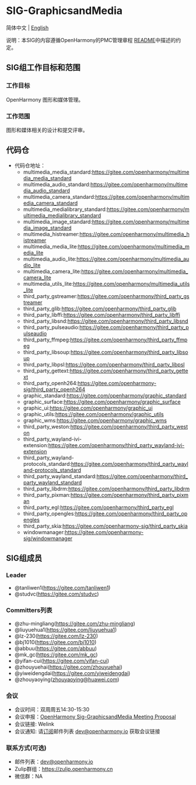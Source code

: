# SIG-GraphicsandMedia
简体中文 | [English](./sig-graphicsandmedia.md)

说明：本SIG的内容遵循OpenHarmony的PMC管理章程 [README](/zh/pmc.md)中描述的约定。

## SIG组工作目标和范围

### 工作目标
OpenHarmony 图形和媒体管理。

### 工作范围
图形和媒体相关的设计和提交评审。

## 代码仓
- 代码仓地址：
  - multimedia_media_standard:https://gitee.com/openharmony/multimedia_media_standard
  - multimedia_audio_standard:https://gitee.com/openharmony/multimedia_audio_standard
  - multimedia_camera_standard:https://gitee.com/openharmony/multimedia_camera_standard
  - multimedia_medialibrary_standard:https://gitee.com/openharmony/multimedia_medialibrary_standard
  - multimedia_image_standard:https://gitee.com/openharmony/multimedia_image_standard
  - multimedia_histreamer:https://gitee.com/openharmony/multimedia_histreamer
  - multimedia_media_lite:https://gitee.com/openharmony/multimedia_media_lite
  - multimedia_audio_lite:https://gitee.com/openharmony/multimedia_audio_lite
  - multimedia_camera_lite:https://gitee.com/openharmony/multimedia_camera_lite
  - multimedia_utils_lite:https://gitee.com/openharmony/multimedia_utils_lite
  - third_party_gstreamer:https://gitee.com/openharmony/third_party_gstreamer
  - third_party_glib:https://gitee.com/openharmony/third_party_glib
  - third_party_libffi:https://gitee.com/openharmony/third_party_libffi
  - third_party_libsnd:https://gitee.com/openharmony/third_party_libsnd
  - third_party_pulseaudio:https://gitee.com/openharmony/third_party_pulseaudio
  - third_party_ffmpeg:https://gitee.com/openharmony/third_party_ffmpeg
  - third_party_libsoup:https://gitee.com/openharmony/third_party_libsoup
  - third_party_libpsl:https://gitee.com/openharmony/third_party_libpsl
  - third_party_gettext:https://gitee.com/openharmony/third_party_gettext
  - third_party_openh264:https://gitee.com/openharmony-sig/third_party_openh264
  - graphic_standard:https://gitee.com/openharmony/graphic_standard
  - graphic_surface:https://gitee.com/openharmony/graphic_surface
  - graphic_ui:https://gitee.com/openharmony/graphic_ui
  - graphic_utils:https://gitee.com/openharmony/graphic_utils
  - graphic_wms:https://gitee.com/openharmony/graphic_wms
  - third_party_weston:https://gitee.com/openharmony/third_party_weston
  - third_party_wayland-ivi-extension:https://gitee.com/openharmony/third_party_wayland-ivi-extension
  - third_party_wayland-protocols_standard:https://gitee.com/openharmony/third_party_wayland-protocols_standard
  - third_party_wayland_standard:https://gitee.com/openharmony/third_party_wayland_standard
  - third_party_libdrm:https://gitee.com/openharmony/third_party_libdrm
  - third_party_pixman:https://gitee.com/openharmony/third_party_pixman
  - third_party_egl:https://gitee.com/openharmony/third_party_egl
  - third_party_opengles:https://gitee.com/openharmony/third_party_opengles
  - third_party_skia:https://gitee.com/openharmony-sig/third_party_skia
  - windowmanager:https://gitee.com/openharmony-sig/windowmanager

## SIG组成员

### Leader
- @tanliwen1(https://gitee.com/tanliwen1)
- @studvc(https://gitee.com/studvc)

### Committers列表
- @zhu-mingliang(https://gitee.com/zhu-mingliang)
- @liuyuehua1(https://gitee.com/liuyuehua1)
- @lz-230(https://gitee.com/lz-230)
- @bj1010(https://gitee.com/bj1010)
- @abbuu(https://gitee.com/abbuu)
- @mk_gc(https://gitee.com/mk_gc)
- @yifan-cui(https://gitee.com/yifan-cui)
- @zhouyuehai(https://gitee.com/zhouyuehai)
- @yiweidengdai(https://gitee.com/yiweidengdai)
- @zhouyaoying(zhouyaoying@huawei.com)

### 会议
 - 会议时间：双周周五14:30-15:30
 - 会议申报：[OpenHarmony Sig-GraphicsandMedia Meeting Proposal](https://shimo.im/sheets/DTgCtcgrHhyTq6tD/MODOC)
 - 会议链接: Welink
 - 会议通知: 请[订阅](https://lists.openatom.io/postorius/lists/dev.openharmony.io)邮件列表 dev@openharmony.io 获取会议链接

### 联系方式(可选)

- 邮件列表：dev@openharmony.io
- Zulip群组：https://zulip.openharmony.cn
- 微信群：NA
